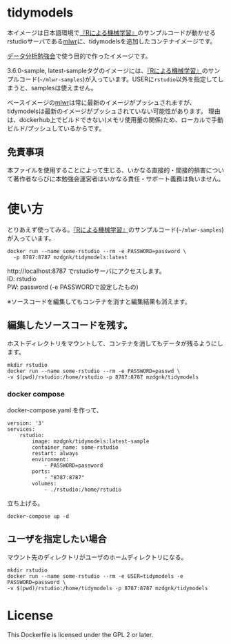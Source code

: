 # tidymodels
本イメージは日本語環境で[『Rによる機械学習』](https://www.shoeisha.co.jp/book/detail/9784798145112)のサンプルコードが動かせるrstudioサーバである[mlwr](https://hub.docker.com/r/mzdgnk/mlwr)に、tidymodelsを追加したコンテナイメージです。

[データ分析勉強会](https://sites.google.com/site/kantometrics/2019)で使う目的で作ったイメージです。

3.6.0-sample, latest-sampleタグのイメージには、[『Rによる機械学習』](https://www.shoeisha.co.jp/book/detail/9784798145112)のサンプルコード(`~/mlwr-samples`)が入っています。USERに`rstudio`以外を指定してしまうと、samplesは使えません。

ベースイメージの[mlwr](https://hub.docker.com/r/mzdgnk/mlwr)は常に最新のイメージがプッシュされますが、tidymodelsは最新のイメージがプッシュされていない可能性があります。
理由は、dockerhub上でビルドできない(メモリ使用量の関係)ため、ローカルで手動ビルド/プッシュしているからです。

## 免責事項
本ファイルを使用することによって生じる、いかなる直接的・間接的損害について著作者ならびに本勉強会運営者はいかなる責任・サポート義務は負いません。

# 使い方
とりあえず使ってみる。[『Rによる機械学習』](https://www.shoeisha.co.jp/book/detail/9784798145112)のサンプルコード(`~/mlwr-samples`)が入っています。
```
docker run --name some-rstudio --rm -e PASSWORD=password \
  -p 8787:8787 mzdgnk/tidymodels:latest
```
http://localhost:8787 でrstudioサーバにアクセスします。  
ID: rstudio  
PW: password (-e PASSWORDで設定したもの)

※ソースコードを編集してもコンテナを消すと編集結果も消えます。

## 編集したソースコードを残す。
ホストディレクトリをマウントして、コンテナを消してもデータが残るようにします。
```
mkdir rstudio
docker run --name some-rstudio --rm -e PASSWORD=passwd \
-v $(pwd)/rstudio:/home/rstudio -p 8787:8787 mzdgnk/tidymodels
```

### docker compose
docker-compose.yaml を作って、
```
version: '3'
services:
    rstudio:
        image: mzdgnk/tidymodels:latest-sample
        container_name: some-rstudio
        restart: always
        environment:
            - PASSWORD=password
        ports:
            - "8787:8787"
        volumes:
            - ./rstudio:/home/rstudio
```

立ち上げる。
```
docker-compose up -d
```

## ユーザを指定したい場合
マウント先のディレクトリがユーザのホームディレクトリになる。
```
mkdir rstudio
docker run --name some-rstudio --rm -e USER=tidymodels -e PASSWORD=password \
-v $(pwd)/rstudio:/home/tidymodels -p 8787:8787 mzdgnk/tidymodels
```

# License 
This Dockerfile is licensed under the GPL 2 or later.
